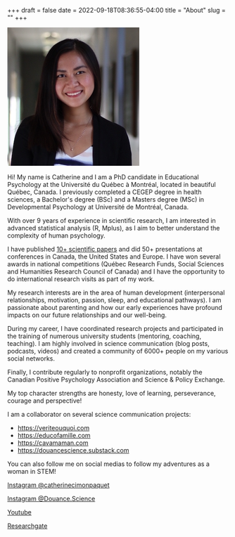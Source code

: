 +++
draft = false
date = 2022-09-18T08:36:55-04:00
title = "About"
slug = ""
+++

![profile](https://github.com/catherinecpaquet/catherinecimonpaquet.github.io/blob/e1414f38fe580a66516f20305e995e7cd2ecce9a/static:images/CCPavatar.png)

Hi! My name is Catherine and I am a PhD candidate in Educational Psychology at the Université du Québec à Montréal, located in beautiful Québec, Canada. I previously completed a CEGEP degree in health sciences, a Bachelor's degree (BSc) and a Masters degree (MSc) in Developmental Psychology at Université de Montréal, Canada.

With over 9 years of experience in scientific research, I am interested in advanced statistical analysis (R, Mplus), as I aim to better understand the complexity of human psychology.

I have published [10+ scientific papers](https://scholar.google.ca/citations?user=5-tHWakAAAAJ&hl=en) and did 50+ presentations at conferences in Canada, the United States and Europe. I have won several awards in national competitions (Québec Research Funds, Social Sciences and Humanities Research Council of Canada) and I have the opportunity to do international research visits as part of my work.

My research interests are in the area of human development (interpersonal relationships, motivation, passion, sleep, and educational pathways). I am passionate about parenting and how our early experiences have profound impacts on our future relationships and our well-being.

During my career, I have coordinated research projects and participated in the training of numerous university students (mentoring, coaching, teaching). I am highly involved in science communication (blog posts, podcasts, videos) and created a community of 6000+ people on my various social networks.

Finally, I contribute regularly to nonprofit organizations, notably the Canadian Positive Psychology Association and Science & Policy Exchange.

My top character strengths are honesty, love of learning, perseverance, courage and perspective!

I am a collaborator on several science communication projects:

* https://veriteouquoi.com
* https://educofamille.com
* https://cavamaman.com
* https://douancescience.substack.com

You can also follow me on social medias to follow my adventures as a woman in STEM!

[Instagram @catherinecimonpaquet](https://instagram.com/catherinecimonpaquet)


[Instagram @Douance.Science](https://instagram.com/douance.science)


[Youtube](https://www.youtube.com/channel/UCXo81TUwh_ZizM75VxLD05g)


[Researchgate](https://www.researchgate.net/profile/Catherine-Cimon-Paquet)
